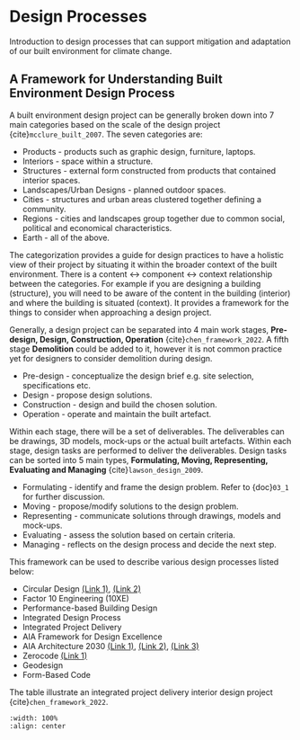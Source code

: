 # Design Processes
Introduction to design processes that can support mitigation and adaptation of our built environment for climate change.

## A Framework for Understanding Built Environment Design Process
A built environment design project can be generally broken down into 7 main categories based on the scale of the design project {cite}`mcclure_built_2007`. The seven categories are:

- Products - products such as graphic design, furniture, laptops.
- Interiors - space within a structure.
- Structures - external form constructed from products that contained interior spaces.
- Landscapes/Urban Designs - planned outdoor spaces.
- Cities - structures and urban areas clustered together defining a community.
- Regions - cities and landscapes group together due to common social, political and economical characteristics.
- Earth - all of the above.

The categorization provides a guide for design practices to have a holistic view of their project by situating it within the broader context of the built environment. There is a content <-> component <-> context relationship between the categories. For example if you are designing a building (structure), you will need to be aware of the content in the building (interior) and where the building is situated (context). It provides a framework for the things to consider when approaching a design project.

Generally, a design project can be separated into 4 main work stages, **Pre-design, Design, Construction, Operation** {cite}`chen_framework_2022`. A fifth stage **Demolition** could be added to it, however it is not common practice yet for designers to consider demolition during design.

- Pre-design - conceptualize the design brief e.g. site selection, specifications etc.
- Design - propose design solutions.
- Construction - design and build the chosen solution.
- Operation - operate and maintain the built artefact.

Within each stage, there will be a set of deliverables. The deliverables can be drawings, 3D models, mock-ups or the actual built artefacts. Within each stage, design tasks are performed to deliver the deliverables. Design tasks can be sorted into 5 main types, **Formulating, Moving, Representing, Evaluating and Managing** {cite}`lawson_design_2009`.

- Formulating - identify and frame the design problem. Refer to {doc}`03_1` for further discussion.
- Moving - propose/modify solutions to the design problem.
- Representing - communicate solutions through drawings, models and mock-ups.
- Evaluating - assess the solution based on certain criteria.
- Managing - reflects on the design process and decide the next step.

This framework can be used to describe various design processes listed below:

- Circular Design <a href="https://ellenmacarthurfoundation.org/" target="_blank">(Link 1)</a>, <a href="https://ce-toolkit.dhub.arup.com/" target="_blank">(Link 2)</a>
- Factor 10 Engineering (10XE)
- Performance-based Building Design
- Integrated Design Process
- Integrated Project Delivery
- AIA Framework for Design Excellence
- AIA Architecture 2030 <a href="http://www.2030palette.org/" target="_blank">(Link 1)</a>, <a href="https://materialspalette.org//" target="_blank">(Link 2)</a>, <a href="https://architecture2030.org/education/" target="_blank">(Link 3)</a>
- Zerocode <a href="https://zero-code.org/zero-code/" target="_blank">(Link 1)</a>
- Geodesign
- Form-Based Code

The table illustrate an integrated project delivery interior design project {cite}`chen_framework_2022`.
```{image} ../../_static/design_proj.png
:width: 100%
:align: center
```
